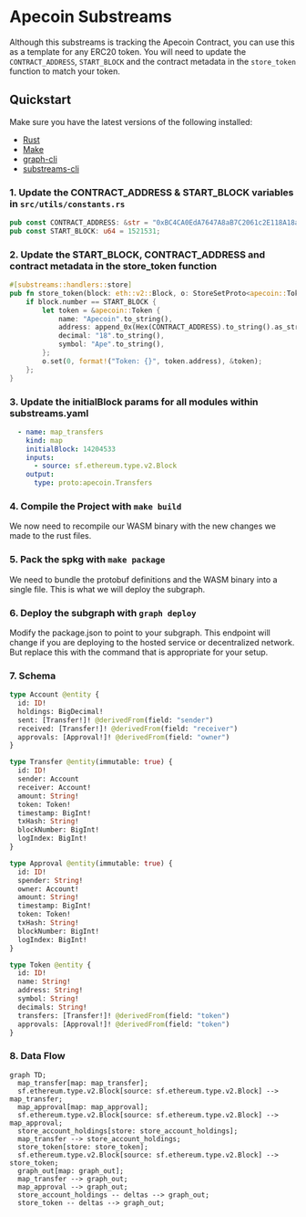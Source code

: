 # Apecoin Substreams

Although this substreams is tracking the Apecoin Contract, you can use this as a template for any ERC20 token. You will need to update the `CONTRACT_ADDRESS`, `START_BLOCK` and the contract metadata in the `store_token` function to match your token.

## Quickstart

Make sure you have the latest versions of the following installed:

- [Rust](https://rustup.rs/)
- [Make](https://formulae.brew.sh/formula/make)
- [graph-cli](https://thegraph.com/docs/en/cookbook/quick-start/#2-install-the-graph-cli)
- [substreams-cli](https://substreams.streamingfast.io/getting-started/installing-the-cli)

### 1. Update the CONTRACT_ADDRESS & START_BLOCK variables in `src/utils/constants.rs`

```rust
pub const CONTRACT_ADDRESS: &str = "0xBC4CA0EdA7647A8aB7C2061c2E118A18a936f13D";
pub const START_BLOCK: u64 = 1521531;
```

### 2. Update the START_BLOCK, CONTRACT_ADDRESS and contract metadata in the store_token function

```rust
#[substreams::handlers::store]
pub fn store_token(block: eth::v2::Block, o: StoreSetProto<apecoin::Token>) {
    if block.number == START_BLOCK {
        let token = &apecoin::Token {
            name: "Apecoin".to_string(),
            address: append_0x(Hex(CONTRACT_ADDRESS).to_string().as_str()),
            decimal: "18".to_string(),
            symbol: "Ape".to_string(),
        };
        o.set(0, format!("Token: {}", token.address), &token);
    };
}
```

### 3. Update the initialBlock params for all modules within substreams.yaml

```yaml
  - name: map_transfers
    kind: map
    initialBlock: 14204533
    inputs:
      - source: sf.ethereum.type.v2.Block
    output:
      type: proto:apecoin.Transfers
```

### 4. Compile the Project with  `make build`

We now need to recompile our WASM binary with the new changes we made to the rust files.

### 5. Pack the spkg with `make package`

We need to bundle the protobuf definitions and the WASM binary into a single file. This is what we will deploy the subgraph.

### 6. Deploy the subgraph with `graph deploy`

Modify the package.json to point to your subgraph.
This endpoint will change if you are deploying to the hosted service or decentralized network. But replace this with the command that is appropriate for your setup.

### 7. Schema

```graphql
type Account @entity {
  id: ID!
  holdings: BigDecimal!
  sent: [Transfer!]! @derivedFrom(field: "sender")
  received: [Transfer!]! @derivedFrom(field: "receiver")
  approvals: [Approval!]! @derivedFrom(field: "owner")
}

type Transfer @entity(immutable: true) {
  id: ID!
  sender: Account
  receiver: Account!
  amount: String!
  token: Token!
  timestamp: BigInt!
  txHash: String!
  blockNumber: BigInt!
  logIndex: BigInt!
}

type Approval @entity(immutable: true) {
  id: ID!
  spender: String!
  owner: Account!
  amount: String!
  timestamp: BigInt!
  token: Token!
  txHash: String!
  blockNumber: BigInt!
  logIndex: BigInt!
}

type Token @entity {
  id: ID!
  name: String!
  address: String!
  symbol: String!
  decimals: String!
  transfers: [Transfer!]! @derivedFrom(field: "token")
  approvals: [Approval!]! @derivedFrom(field: "token")
}
```

### 8. Data Flow

```mermaid
graph TD;
  map_transfer[map: map_transfer];
  sf.ethereum.type.v2.Block[source: sf.ethereum.type.v2.Block] --> map_transfer;
  map_approval[map: map_approval];
  sf.ethereum.type.v2.Block[source: sf.ethereum.type.v2.Block] --> map_approval;
  store_account_holdings[store: store_account_holdings];
  map_transfer --> store_account_holdings;
  store_token[store: store_token];
  sf.ethereum.type.v2.Block[source: sf.ethereum.type.v2.Block] --> store_token;
  graph_out[map: graph_out];
  map_transfer --> graph_out;
  map_approval --> graph_out;
  store_account_holdings -- deltas --> graph_out;
  store_token -- deltas --> graph_out;

```
